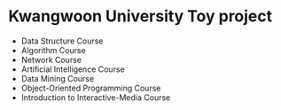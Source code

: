 # Kwangwoon University Toy project
+ Data Structure Course
+ Algorithm Course
+ Network Course
+ Artificial Intelligence Course
+ Data Mining Course
+ Object-Oriented Programming Course
+ Introduction to Interactive-Media Course
